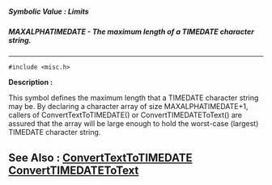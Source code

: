##### Symbolic Value : Limits
##### MAXALPHATIMEDATE - The maximum length of a TIMEDATE character string.
---
```
#include <misc.h>
```
**Description :**

This symbol defines the maximum length that a TIMEDATE character string may be. 
By declaring a character array of size MAXALPHATIMEDATE+1, callers of 
ConvertTextToTIMEDATE() or ConvertTIMEDATEToText() are assured that the array 
will be large enough to hold the worst-case (largest) TIMEDATE character 
string.

**See Also :**
[ConvertTextToTIMEDATE](/reference/Func/ConvertTextToTIMEDATE)
[ConvertTIMEDATEToText](/reference/Func/ConvertTIMEDATEToText)
---
